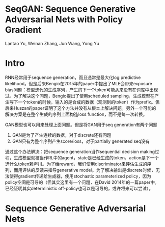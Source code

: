 # SeqGAN: Sequence Generative Adversarial Nets with Policy Gradient

Lantao Yu, Weinan Zhang, Jun Wang, Yong Yu

# Intro

RNN经常用于sequence generation，而且通常是最大化log predictive likelihood。但是后来Bengio在2015年的paper中提出了MLE会带来exposure bias问题：模型迭代的生成序列，产生的下一个token可能从来没有在词库中出现过。为了解决这个问题，Bengio提出了使用scheduled sampling，生成模型在产生写下一个token的时候，输入的是合成的数据（观测到的token）作为prefix。但后来Huszar的paper证明了这个方法并没有从根本上解决问题。另外一个可能的解决方案是在整个生成的序列上面构造loss function，而不是每一次转换。

GAN模型也可以用来处理上面问题。但是将GAN用于seq generation有两个问题
1. GAN是为了产生连续的数据，对于discrete还有问题
2. GAN只有为整个序列产生score/loss，对于partially generated seq没有

通过这个办法解决：把sequence generation当作sequential decision making过程，生成模型就被当作RL中的agent，state是已经生成的token，action是下一个选什么token赖声川。为了给reward，我们使用discriminator来评估生成的序列，而用评估的反馈来指导generative model。为了解决输出是discrete时候，无法使得gradient传递给生成器，使用stochastic parameterized policy，因为policy空间是可导的（但其实这里有一个问题，在David 2014年的一篇paper中，已经证明其实deterministic off-policy也可以是可导的，或许将来可以尝试）。

# Sequence Generative Adversarial Nets

